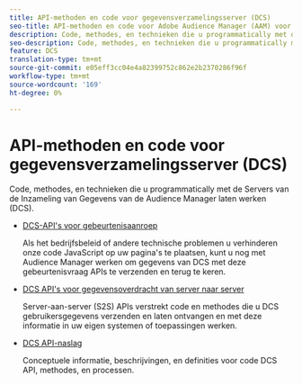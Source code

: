 ```yaml
---
title: API-methoden en code voor gegevensverzamelingsserver (DCS)
seo-title: API-methoden en code voor Adobe Audience Manager (AAM) voor gegevensverzamelingsserver (DCS)
description: Code, methodes, en technieken die u programmatically met de Servers van de Inzameling van Gegevens van de Audience Manager laten werken (DCS).
seo-description: Code, methodes, en technieken die u programmatically met de Servers van de Inzameling van Gegevens van de Audience Manager laten werken (DCS).
feature: DCS
translation-type: tm+mt
source-git-commit: e05eff3cc04e4a82399752c862e2b2370286f96f
workflow-type: tm+mt
source-wordcount: '169'
ht-degree: 0%

---
```



# API-methoden en code voor gegevensverzamelingsserver (DCS)

Code, methodes, en technieken die u programmatically met de Servers van de Inzameling van Gegevens van de Audience Manager laten werken (DCS).

* [DCS-API&#39;s voor gebeurtenisaanroep](/help/using/api/dcs-intro/dcs-event-calls/dcs-event-calls.md)

   Als het bedrijfsbeleid of andere technische problemen u verhinderen onze code JavaScript op uw pagina&#39;s te plaatsen, kunt u nog met Audience Manager werken om gegevens van DCS met deze gebeurtenisvraag APIs te verzenden en terug te keren.

* [DCS API&#39;s voor gegevensoverdracht van server naar server](/help/using/api/dcs-intro/dcs-s2s/dcs-s2s.md)

   Server-aan-server (S2S) APIs verstrekt code en methodes die u DCS gebruikersgegevens verzenden en laten ontvangen en met deze informatie in uw eigen systemen of toepassingen werken.

* [DCS API-naslag](/help/using/api/dcs-intro/dcs-api-reference/dcs-api-methods.md)

   Conceptuele informatie, beschrijvingen, en definities voor code DCS API, methodes, en processen.